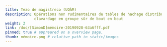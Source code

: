 ```yaml
---
title: Tezo de magistreco (UQÀM)
description: Opérations non rudimentaires de tables de hachage distribuées et
             clavardage en groupe sûr de bout en bout
weight: 2
link: /doc/[SimonD]mémoire-20190928-63a6fff.pdf
pinned: true # appreared on a overview page.
thumb: mémoire.png # relative path in static/images
---
```


<!-- vim: set sts=2 ts=2 sw=2 tw=80 et :-->


